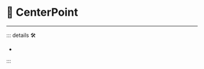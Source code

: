 # 🔻 <via>CenterPoint</via>

---

<!-- =================================================== -->
<!-- =================================================== -->
<!-- =================================================== -->
<!-- =================================================== -->
<!-- =================================================== -->
::: details 🛠

-

:::

